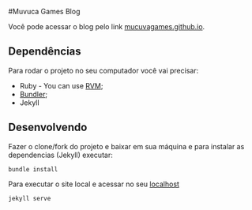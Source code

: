 #Muvuca Games Blog

Você pode acessar o blog pelo link [mucuvagames.github.io](mucuvagames.github.io).

## Dependências

Para rodar o projeto no seu computador você vai precisar:

* Ruby - You can use [RVM](http://rvm.io);
* [Bundler](http://bundler.io/);
* Jekyll

## Desenvolvendo

Fazer o clone/fork do projeto e baixar em sua máquina e para instalar as dependencias (Jekyll) executar:
```
bundle install
```

Para executar o site local e acessar no seu [localhost](http://localhost:4000)

```
jekyll serve
```
